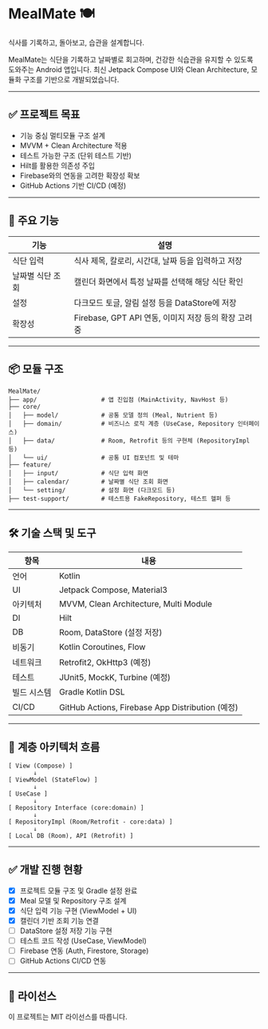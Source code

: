 # MealMate 🍽️  
식사를 기록하고, 돌아보고, 습관을 설계합니다.

MealMate는 식단을 기록하고 날짜별로 회고하며, 건강한 식습관을 유지할 수 있도록 도와주는 Android 앱입니다. 최신 Jetpack Compose UI와 Clean Architecture, 모듈화 구조를 기반으로 개발되었습니다.

---

## ✅ 프로젝트 목표

- 기능 중심 멀티모듈 구조 설계
- MVVM + Clean Architecture 적용
- 테스트 가능한 구조 (단위 테스트 기반)
- Hilt를 활용한 의존성 주입
- Firebase와의 연동을 고려한 확장성 확보
- GitHub Actions 기반 CI/CD (예정)

---

## 🧭 주요 기능

| 기능 | 설명 |
|------|------|
| 식단 입력 | 식사 제목, 칼로리, 시간대, 날짜 등을 입력하고 저장 |
| 날짜별 식단 조회 | 캘린더 화면에서 특정 날짜를 선택해 해당 식단 확인 |
| 설정 | 다크모드 토글, 알림 설정 등을 DataStore에 저장 |
| 확장성 | Firebase, GPT API 연동, 이미지 저장 등의 확장 고려 중 |

---

## 📦 모듈 구조

```
MealMate/
├── app/                  # 앱 진입점 (MainActivity, NavHost 등)
├── core/
│   ├── model/            # 공통 모델 정의 (Meal, Nutrient 등)
│   ├── domain/           # 비즈니스 로직 계층 (UseCase, Repository 인터페이스)
│   ├── data/             # Room, Retrofit 등의 구현체 (RepositoryImpl 등)
│   └── ui/               # 공통 UI 컴포넌트 및 테마
├── feature/
│   ├── input/            # 식단 입력 화면
│   ├── calendar/         # 날짜별 식단 조회 화면
│   └── setting/          # 설정 화면 (다크모드 등)
├── test-support/         # 테스트용 FakeRepository, 테스트 헬퍼 등
```

---

## 🛠 기술 스택 및 도구

| 항목 | 내용 |
|------|------|
| 언어 | Kotlin |
| UI | Jetpack Compose, Material3 |
| 아키텍처 | MVVM, Clean Architecture, Multi Module |
| DI | Hilt |
| DB | Room, DataStore (설정 저장) |
| 비동기 | Kotlin Coroutines, Flow |
| 네트워크 | Retrofit2, OkHttp3 (예정) |
| 테스트 | JUnit5, MockK, Turbine (예정) |
| 빌드 시스템 | Gradle Kotlin DSL |
| CI/CD | GitHub Actions, Firebase App Distribution (예정) |

---

## 🧱 계층 아키텍처 흐름

```
[ View (Compose) ]
       ↓
[ ViewModel (StateFlow) ]
       ↓
[ UseCase ]
       ↓
[ Repository Interface (core:domain) ]
       ↓
[ RepositoryImpl (Room/Retrofit - core:data) ]
       ↓
[ Local DB (Room), API (Retrofit) ]
```

---

## ✅ 개발 진행 현황

- [x] 프로젝트 모듈 구조 및 Gradle 설정 완료
- [x] Meal 모델 및 Repository 구조 설계
- [x] 식단 입력 기능 구현 (ViewModel + UI)
- [x] 캘린더 기반 조회 기능 연결
- [ ] DataStore 설정 저장 기능 구현
- [ ] 테스트 코드 작성 (UseCase, ViewModel)
- [ ] Firebase 연동 (Auth, Firestore, Storage)
- [ ] GitHub Actions CI/CD 연동

---

## 📄 라이선스

이 프로젝트는 MIT 라이선스를 따릅니다.